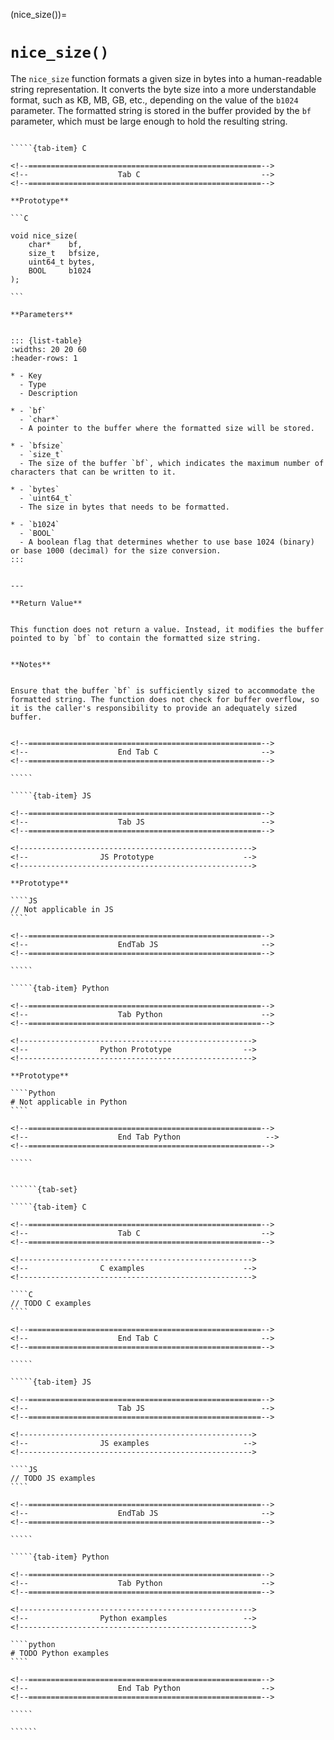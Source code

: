 <!-- ============================================================== -->
(nice_size())=
# `nice_size()`
<!-- ============================================================== -->


The `nice_size` function formats a given size in bytes into a human-readable string representation. It converts the byte size into a more understandable format, such as KB, MB, GB, etc., depending on the value of the `b1024` parameter. The formatted string is stored in the buffer provided by the `bf` parameter, which must be large enough to hold the resulting string.


<!------------------------------------------------------------>
<!--                    Prototypes                          -->
<!------------------------------------------------------------>

``````{tab-set}

`````{tab-item} C

<!--====================================================-->
<!--                    Tab C                           -->
<!--====================================================-->

**Prototype**

```C

void nice_size(
    char*    bf,
    size_t   bfsize,
    uint64_t bytes,
    BOOL     b1024
);

```

**Parameters**


::: {list-table}
:widths: 20 20 60
:header-rows: 1

* - Key
  - Type
  - Description

* - `bf`
  - `char*`
  - A pointer to the buffer where the formatted size will be stored.

* - `bfsize`
  - `size_t`
  - The size of the buffer `bf`, which indicates the maximum number of characters that can be written to it.

* - `bytes`
  - `uint64_t`
  - The size in bytes that needs to be formatted.

* - `b1024`
  - `BOOL`
  - A boolean flag that determines whether to use base 1024 (binary) or base 1000 (decimal) for the size conversion.
:::


---

**Return Value**


This function does not return a value. Instead, it modifies the buffer pointed to by `bf` to contain the formatted size string.


**Notes**


Ensure that the buffer `bf` is sufficiently sized to accommodate the formatted string. The function does not check for buffer overflow, so it is the caller's responsibility to provide an adequately sized buffer.


<!--====================================================-->
<!--                    End Tab C                       -->
<!--====================================================-->

`````

`````{tab-item} JS

<!--====================================================-->
<!--                    Tab JS                          -->
<!--====================================================-->

<!---------------------------------------------------->
<!--                JS Prototype                    -->
<!---------------------------------------------------->

**Prototype**

````JS
// Not applicable in JS
````

<!--====================================================-->
<!--                    EndTab JS                       -->
<!--====================================================-->

`````

`````{tab-item} Python

<!--====================================================-->
<!--                    Tab Python                      -->
<!--====================================================-->

<!---------------------------------------------------->
<!--                Python Prototype                -->
<!---------------------------------------------------->

**Prototype**

````Python
# Not applicable in Python
````

<!--====================================================-->
<!--                    End Tab Python                   -->
<!--====================================================-->

`````

``````

<!------------------------------------------------------------>
<!--                    Examples                            -->
<!------------------------------------------------------------>

```````{dropdown} Examples

``````{tab-set}

`````{tab-item} C

<!--====================================================-->
<!--                    Tab C                           -->
<!--====================================================-->

<!---------------------------------------------------->
<!--                C examples                      -->
<!---------------------------------------------------->

````C
// TODO C examples
````

<!--====================================================-->
<!--                    End Tab C                       -->
<!--====================================================-->

`````

`````{tab-item} JS

<!--====================================================-->
<!--                    Tab JS                          -->
<!--====================================================-->

<!---------------------------------------------------->
<!--                JS examples                     -->
<!---------------------------------------------------->

````JS
// TODO JS examples
````

<!--====================================================-->
<!--                    EndTab JS                       -->
<!--====================================================-->

`````

`````{tab-item} Python

<!--====================================================-->
<!--                    Tab Python                      -->
<!--====================================================-->

<!---------------------------------------------------->
<!--                Python examples                 -->
<!---------------------------------------------------->

````python
# TODO Python examples
````

<!--====================================================-->
<!--                    End Tab Python                  -->
<!--====================================================-->

`````

``````

```````

